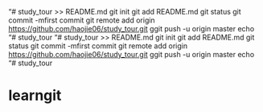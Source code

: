 “# study_tour >> README.md
git init
git add README.md
git status
git commit -mfirst commit
git remote add origin https://github.com/haojie06/study_tour.git
ggit push -u origin master
echo “# study_tour
“# study_tour >> README.md
git init
git add README.md
git status
git commit -mfirst commit
git remote add origin https://github.com/haojie06/study_tour.git
ggit push -u origin master
echo “# study_tour
# learngit
